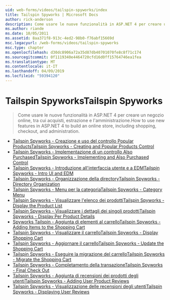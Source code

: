 ```yaml
---
uid: web-forms/videos/tailspin-spyworks/index
title: Tailspin Spyworks | Microsoft Docs
author: rick-anderson
description: Come usare le nuove funzionalità in ASP.NET 4 per creare un negozio online, tra cui acquisti, estrazione e l'amministrazione.
ms.author: riande
ms.date: 10/05/2011
ms.assetid: 8aa371f8-913c-4ed2-98b0-f76abf15669d
msc.legacyurl: /web-forms/videos/tailspin-spyworks
msc.type: chapter
ms.openlocfilehash: d30dc8906a72a35d87db40701070fe8c8f71c174
ms.sourcegitcommit: 0f1119340e4464720cfd16d0ff15764746ea1fea
ms.translationtype: MT
ms.contentlocale: it-IT
ms.lasthandoff: 04/09/2019
ms.locfileid: "59394120"
---
```

# <a name="tailspin-spyworks"></a><span data-ttu-id="22dbf-103">Tailspin Spyworks</span><span class="sxs-lookup"><span data-stu-id="22dbf-103">Tailspin Spyworks</span></span>

> <span data-ttu-id="22dbf-104">Come usare le nuove funzionalità in ASP.NET 4 per creare un negozio online, tra cui acquisti, estrazione e l'amministrazione.</span><span class="sxs-lookup"><span data-stu-id="22dbf-104">How to use new features in ASP.NET 4 to build an online store, including shopping, checkout, and administration.</span></span>


- [<span data-ttu-id="22dbf-105">Tailspin Spyworks - Creazione e uso del controllo Popular Products</span><span class="sxs-lookup"><span data-stu-id="22dbf-105">Tailspin Spyworks - Creating and Popular Products Control</span></span>](tailspin-spyworks-creating-and-using-the-popular-products-control.md)
- [<span data-ttu-id="22dbf-106">Tailspin Spyworks - Implementazione di un controllo Also Purchased</span><span class="sxs-lookup"><span data-stu-id="22dbf-106">Tailspin Spyworks - Implementing and Also Purchased Control</span></span>](tailspin-spyworks-implementing-and-using-the-also-purchased-control.md)
- [<span data-ttu-id="22dbf-107">Tailspin Spyworks - Introduzione all'interfaccia utente e a EDM</span><span class="sxs-lookup"><span data-stu-id="22dbf-107">Tailspin Spyworks - Intro UI and EDM</span></span>](tailspin-spyworks-intro-ui-and-edm.md)
- [<span data-ttu-id="22dbf-108">Tailspin Spyworks - Organizzazione della directory</span><span class="sxs-lookup"><span data-stu-id="22dbf-108">Tailspin Spyworks - Directory Organization</span></span>](tailspin-spyworks-directory-organization.md)
- [<span data-ttu-id="22dbf-109">Tailspin Spyworks - Menu per la categoria</span><span class="sxs-lookup"><span data-stu-id="22dbf-109">Tailspin Spyworks - Category Menu</span></span>](tailspin-spyworks-category-menu.md)
- [<span data-ttu-id="22dbf-110">Tailspin Spyworks - Visualizzare l'elenco dei prodotti</span><span class="sxs-lookup"><span data-stu-id="22dbf-110">Tailspin Spyworks - Display the Product List</span></span>](tailspin-spyworks-display-the-product-list.md)
- [<span data-ttu-id="22dbf-111">Tailspin Spyworks - Visualizzare i dettagli dei singoli prodotti</span><span class="sxs-lookup"><span data-stu-id="22dbf-111">Tailspin Spyworks - Display Per Product Details</span></span>](tailspin-spyworks-display-per-product-details.md)
- [<span data-ttu-id="22dbf-112">Spyworks Tailspin - Aggiunta di elementi al carrello</span><span class="sxs-lookup"><span data-stu-id="22dbf-112">Tailspin Spyworks - Adding Items to the Shopping Cart</span></span>](tailspin-spyworks-adding-items-to-the-shopping-cart.md)
- [<span data-ttu-id="22dbf-113">Tailspin Spyworks - Visualizzare il carrello</span><span class="sxs-lookup"><span data-stu-id="22dbf-113">Tailspin Spyworks - Display Shopping Cart</span></span>](tailspin-spyworks-display-shopping-cart.md)
- [<span data-ttu-id="22dbf-114">Tailspin Spyworks - Aggiornare il carrello</span><span class="sxs-lookup"><span data-stu-id="22dbf-114">Tailspin Spyworks - Update the Shopping Cart</span></span>](tailspin-spyworks-update-the-shopping-cart.md)
- [<span data-ttu-id="22dbf-115">Tailspin Spyworks - Eseguire la migrazione del carrello</span><span class="sxs-lookup"><span data-stu-id="22dbf-115">Tailspin Spyworks - Migrate the Shopping Cart</span></span>](tailspin-spyworks-migrate-the-shopping-cart.md)
- [<span data-ttu-id="22dbf-116">Tailspin Spyworks - Completamento della transazione</span><span class="sxs-lookup"><span data-stu-id="22dbf-116">Tailspin Spyworks - Final Check Out</span></span>](tailspin-spyworks-final-check-out.md)
- [<span data-ttu-id="22dbf-117">Tailspin Spyworks - Aggiunta di recensioni dei prodotti degli utenti</span><span class="sxs-lookup"><span data-stu-id="22dbf-117">Tailspin Spyworks - Adding User Product Reviews</span></span>](tailspin-spyworks-adding-user-product-reviews.md)
- [<span data-ttu-id="22dbf-118">Tailspin Spyworks - Visualizzazione delle recensioni degli utenti</span><span class="sxs-lookup"><span data-stu-id="22dbf-118">Tailspin Spyworks - Displaying User Reviews</span></span>](tailspin-spyworks-displaying-user-reviews.md)
